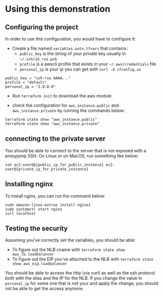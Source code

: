 # Using this demonstration

## Configuring the project

In order to use this configuration, you would have to configure it:

- Create a file named `variables.auto.tfvars` that contains:
  - `public_key` is the string of your private key usually in `~/.ssh/id_rsa.pub`
  - `profile` is a awscli profile that exists in your `~/.aws/credentials` file
  - `personal_ip` is your ip you can get with `curl -4 ifconfig.co`

```text
public_key = "ssh-rsa AAAA..."
profile = "default"
personal_ip = "3.0.0.0"
```

- Run `terraform init` to download the aws module

- check the configuration for `aws_instance.public` and `aws_instance.private`
  by running the commands below:

```shell
terraform state show "aws_instance.public"
terraform state show "aws_instance.private"
```

## connecting to the private server

You should be able to connect to the server that is not exposed with a proxyjump
SSH. On Linux or on MacOS, run something like below:

```shell
ssh ec2-user@${public_ip_for_public_instance} ec2-user@{private_ip_for_private_instance}
```

## Installing nginx

To install nginx, you can run the command below:

```shell
sudo amazon-linux-extras install nginx1
sudo systemctl start nginx
curl localhost
```

## Testing the security

Assuming you've correctly set the variables, you should be able:

- To figure out the NLB cname with
  `terraform state show aws_lb.loadbalancer`
- To figure out the EIP you've attached to the NLB with 
  `terraform state show aws_eip.loadbalancer`

You should be able to access the http (via curl) as well as the ssh protocol
both with the alias and the IP for the NLB. If you change the value in
`personal_ip` for some one that is not your and apply the change, you should
not be able to get the access anymore.

